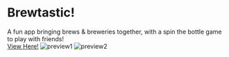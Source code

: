 # Brewtastic!
A fun app bringing brews & breweries together, with a spin the bottle game to play with friends!
<br>
[View Here!](http://brewtastic.herokuapp.com/ "View here")
![preview1](https://github.com/neekyo/Brewtastic/blob/master/images/preview.png)
![preview2](https://github.com/neekyo/Brewtastic/blob/master/images/preview2.png)
